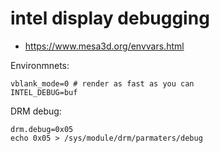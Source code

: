 # intel display debugging
- https://www.mesa3d.org/envvars.html

Environmnets:

    vblank_mode=0 # render as fast as you can
    INTEL_DEBUG=buf

DRM debug:

    drm.debug=0x05
    echo 0x05 > /sys/module/drm/parmaters/debug
